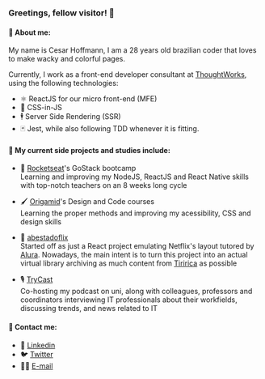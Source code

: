 ### Greetings, fellow visitor! 🦜

#### 🦍 About me:  

My name is Cesar Hoffmann, I am a 28 years old brazilian coder that loves to make wacky and colorful pages.

Currently, I work as a front-end developer consultant at [ThoughtWorks](https://www.thoughtworks.com), using the following technologies:
- ⚛️ ReactJS for our micro front-end (MFE)
- 🧩 CSS-in-JS
- 🕴️ Server Side Rendering (SSR)
- 🃏 Jest, while also following TDD whenever it is fitting.

#### 🏃 My current side projects and studies include:  
- 🚀 [Rocketseat](https://rocketseat.com.br/)'s GoStack bootcamp  
Learning and improving my NodeJS, ReactJS and React Native skills with top-notch teachers on an 8 weeks long cycle

- 🖌 [Origamid](https://www.origamid.com/)'s Design and Code courses  
Learning the proper methods and improving my acessibility, CSS and design skills

- 🤡 [abestadoflix](https://abestadoflix.vercel.app/)  
Started off as just a React project emulating Netflix's layout tutored by [Alura](https://www.alura.com.br/). Nowadays, the main intent is to turn this project into an actual virtual library archiving as much content from [Tiririca](http://www.tiriricanaweb.com.br/) as possible

- 🎙 [TryCast](https://open.spotify.com/show/61abhmJ4vFG9idDtrkz9oP)  
Co-hosting my podcast on uni, along with colleagues, professors and coordinators interviewing IT professionals about their workfields, discussing trends, and news related to IT

#### 💬 Contact me:
- 🔗 [Linkedin](https://www.linkedin.com/in/c%C3%A9sar-hoffmann-bb9b8975/)
- 🐦 [Twitter](https://twitter.com/cesardka)
- 👴🏼 [E-mail](mailto:cesardka@hotmail.com)

<!--
**cesardka/cesardka** is a ✨ _special_ ✨ repository because its `README.md` (this file) appears on your GitHub profile.

Here are some ideas to get you started:

- 🔭 I’m currently working on ...
- 🌱 I’m currently learning ...
- 👯 I’m looking to collaborate on ...
- 🤔 I’m looking for help with ...
- 💬 Ask me about ...
- 📫 How to reach me: ...
- 😄 Pronouns: ...
- ⚡ Fun fact: ...
-->
